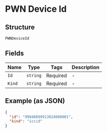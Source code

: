 
# PWN Device Id

## Structure

`PWNDeviceId`

## Fields

| Name | Type | Tags | Description |
|  --- | --- | --- | --- |
| `Id` | `string` | Required | - |
| `Kind` | `string` | Required | - |

## Example (as JSON)

```json
{
  "id": "99948099913024600001",
  "kind": "iccid"
}
```

